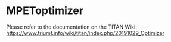 # MPEToptimizer

Please refer to the documentation on the TITAN Wiki:
https://www.triumf.info/wiki/titan/index.php/20191029_Optimizer
